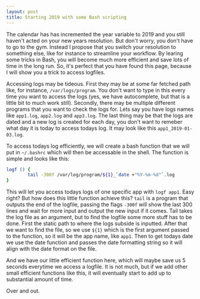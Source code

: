 ```yaml
---
layout: post
title: Starting 2019 with some Bash scripting
---
```

The calendar has has incremented the year variable to 2019 and you still haven't acted on your new years resolution.
But don't worry, you don't have to go to the gym. 
Instead I propose that you switch your resolution to something else, like for instance to streamline your workflow.
By learing some tricks in Bash, you will become much more efficient and save lots of time in the long run. 
So, it's perfect that you have found this page, because I will show you a trick to access logfiles. 

Accessing logs may be tideous.
First they may be at some far fetched path like, for instance, `/var/logs/program`.
You don't want to type in this every time you want to access the logs (yes, we have autocomplete, but that is a little bit to much work still). 
Secondly, there may be multiple different programs that you want to check the logs for.
Lets say you have logs names like `app1.log`, `app2.log` and `app3.log`.
The last thing may be that the logs are dated and a new log is created for each day, you don't want to remeber what day it is today to access todays log. 
It may look like this `app1_2019-01-03.log`. 

To access todays log efficiently, we will create a bash function that we will put in `~/.bashrc` which will then be accessable in the shell.
The function is simple and looks like this:

```bash
logf () {
        tail -300f /var/log/program/${1}_`date +"%Y-%m-%d"`.log
}
```

This will let you access todays logs of one specific app with `logf app1`. Easy right?
But how does this little function achieve this?
`tail` is a program that outputs the end of the logfile, passing the flags `-300f` will show the last 300 lines and wait for more input and output the new input if it comes.
Tail takes the log file as an argument, but to find the logfile some more stuff has to be done. 
First the static path to where the logs subside is inputted. 
After that we want to find the file, so we use `${1}` which is the first argument passed to the function, so it will be the app name, like `app1`. 
Then to get todays date we use the date function and passes the date formatting string so it will align with the date format on the file. 

And we have our little efficient function here, which will maybe save us 5 seconds everytime we access a logfile. 
It is not much, but if we add other small efficient functions like this, it will eventually start to add up to substantial amount of time.

Over and out.
